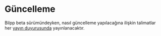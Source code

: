 # Güncelleme

Bilpp beta sürümündeyken, nasıl güncelleme yapılacağına ilişkin talimatlar her [yayın duyurusunda](https://discuss.bilpp.com/t/blog?sort=newest) yayınlanacaktır.
